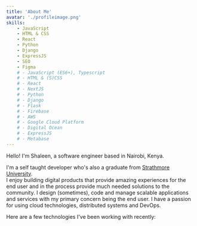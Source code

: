 ```yaml
---
title: 'About Me'
avatar: './profileimage.png'
skills:
    - JavaScript
    - HTML & CSS
    - React
    - Python
    - Django
    - ExpressJS
    - SEO
    - Figma
    # - JavaScript (ES6+), Typescript
    # - HTML & (S)CSS
    # - React
    # - NextJS
    # - Python
    # - Django
    # - Flask
    # - Firebase
    # - AWS
    # - Google Cloud Platform
    # - Digital Ocean
    # - ExpressJS
    # - Metabase
---
```


Hello! I'm Shaleen, a software engineer based in Nairobi, Kenya.

I'm a self taught developer who's also a graduate from [Strathmore University](https://strathmore.edu/).  
I enjoy building digital products that provide amazing experiences for the end user and in the process provide much needed solutions to the community. I design (sometimes), code and manage scalable applications and services with my primary concern being the end user. I have a passion for using cloud technologies, distributed systems and DevOps.

<!-- I also enjoy giving tech talks whenever possible. 😄 -->

Here are a few technologies I've been working with recently:
